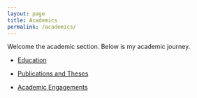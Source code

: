 ```yaml
---
layout: page
title: Academics
permalink: /academics/
---
```


<div style="text-align: justify;"> 
Welcome the academic section. Below is my academic journey.
</div>

- [Education](/academics/education/)

- [Publications and Theses](/academics/publications/)

- [Academic Engagements](/academics/engagements/)